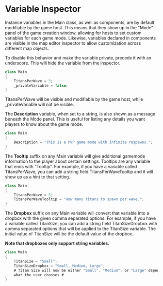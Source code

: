 # Variable Inspector

Instance variables in the Main class, as well as components, are by default modifiable by the game host. This means that they show up in the "Mode" panel of the game creation window, allowing for hosts to set custom variables for each game mode. Likewise, variables declared in components are visible in the map editor inspector to allow customization across different map objects.

To disable this behavior and make the variable private, precede it with an underscore. This will hide the variable from the inspector.

```csharp
class Main
{
    TitansPerWave = 3;
    _privateVariable = false;
}
```

TitansPerWave will be visible and modifiable by the game host, while \_privateVariable will not be visible.



The **Description** variable, when set to a string, is also shown as a message beneath the Mode panel. This is useful for listing any details you want players to know about the game mode.

```csharp
class Main
{
    Description = "This is a PVP game mode with infinite respawns.";
}
```



The **Tooltip** suffix on any Main variable will give additional gamemode information to the player about certain settings. Tooltips are any variable that ends with "Tooltip". For example, if you have a variable called TitansPerWave, you can add a string field TitansPerWaveTooltip and it will show up as a hint to that setting.

```csharp
class Main
{
    TitansPerWave = 5;
    TitansPerWaveTooltip = "How many titans to spawn per wave.";
}
```



The **Dropbox** suffix on any Main variable will convert that variable into a dropbox with the given comma separated options. For example, if you have a variable called TitanSize, you can add a string field TitanSizeDropbox with comma separated options that will be applied to the TitanSize variable. The initial value of TitanSize will be the default value of the dropbox.&#x20;

**Note that dropboxes only support string variables.**

```csharp
class Main
{
    TitanSize = "Small";
    TitanSizeDropbox = "Small, Medium, Large";
    # Titan Size will now be either "Small", "Medium", or "Large" depending on
    what the user chooses #
}
```
